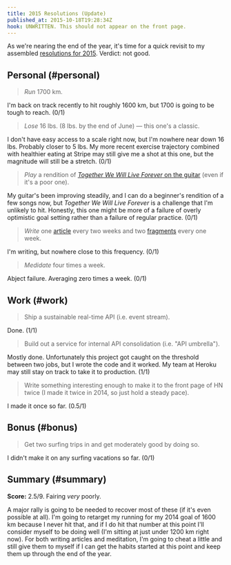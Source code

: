 ```yaml
---
title: 2015 Resolutions (Update)
published_at: 2015-10-18T19:28:34Z
hook: UNWRITTEN. This should not appear on the front page.
---
```


As we're nearing the end of the year, it's time for a quick revisit to my
assembled [resolutions for 2015](/fragments/2015-resolutions). Verdict: not
good.

## Personal (#personal)

> _Run_ 1700 km.

I'm back on track recently to hit roughly 1600 km, but 1700 is going to be
tough to reach. (0/1)

> _Lose_ 16 lbs. (8 lbs. by the end of June) &mdash; this one's a classic.

I don't have easy access to a scale right now, but I'm nowhere near down 16
lbs. Probably closer to 5 lbs. My more recent exercise trajectory combined with
healthier eating at Stripe may still give me a shot at this one, but the
magnitude will still be a stretch. (0/1)

> _Play_ a rendition of [_Together We Will Live Forever_ on the
> guitar](https://www.youtube.com/watch?v=VH7pp2BXGC0) (even if it's a poor
> one).

My guitar's been improving steadily, and I can do a beginner's rendition of a
few songs now, but _Together We Will Live Forever_ is a challenge that I'm
unlikely to hit. Honestly, this one might be more of a failure of overly
optimistic goal setting rather than a failure of regular practice. (0/1)

> _Write_ one [article](/articles) every two weeks and two
> [fragments](/fragments) every one week.

I'm writing, but nowhere close to this frequency. (0/1)

> _Medidate_ four times a week.

Abject failure. Averaging zero times a week. (0/1)

## Work (#work)

> Ship a sustainable real-time API (i.e. event stream).

Done. (1/1)

> Build out a service for internal API consolidation (i.e. "API umbrella").

Mostly done. Unfortunately this project got caught on the threshold between two
jobs, but I wrote the code and it worked. My team at Heroku may still stay on
track to take it to production. (1/1)

> Write something interesting enough to make it to the front page of HN twice
> (I made it twice in 2014, so just hold a steady pace).

I made it once so far. (0.5/1)

## Bonus (#bonus)

> Get two surfing trips in and get moderately good by doing so.

I didn't make it on any surfing vacations so far. (0/1)

## Summary (#summary)

**Score:** 2.5/9. Fairing _very_ poorly.

A major rally is going to be needed to recover most of these (if it's even
possible at all). I'm going to retarget my running for my 2014 goal of 1600 km
because I never hit that, and if I do hit that number at this point I'll
consider myself to be doing well (I'm sitting at just under 1200 km right now).
For both writing articles and meditation, I'm going to cheat a little and still
give them to myself if I can get the habits started at this point and keep them
up through the end of the year.
